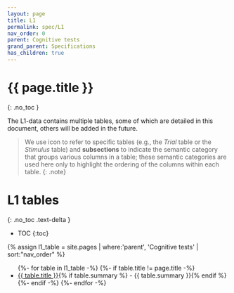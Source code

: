 ```yaml
---
layout: page
title: L1
permalink: spec/L1
nav_order: 0
parent: Cognitive tests
grand_parent: Specifications
has_children: true
---
```



# {{ page.title }}
{: .no_toc }

The L1-data contains multiple tables, some of which are detailed in this document, others will be added in the future.

> We use <i class="fa fa-table"></i> icon to refer to specific tables (e.g., the *<i class="fa fa-table"></i> Trial* table or the *<i class="fa fa-table"></i> Stimulus* table) and **subsections** to indicate the semantic category that groups various columns in a table; these semantic categories are used here only to highlight the ordering of the columns within each table.
{: .note}


# L1 tables
{: .no_toc .text-delta }
- TOC
{:toc}




{% assign l1_table = site.pages | where:'parent', 'Cognitive tests' | sort:"nav_order" %}

<ul>
  {%- for table in l1_table -%}
    {%- if table.title != page.title -%}
      <li>
        <i class="fa fa-table"></i> <a href="{{ table.url | absolute_url }}">{{ table.title }}</a>{% if table.summary %} - {{ table.summary }}{% endif %}
      </li>
    {%- endif -%}
  {%- endfor -%}
</ul>
